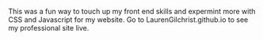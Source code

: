 This was a fun way to touch up my front end skills and expermint more with CSS and Javascript for my website. Go to LaurenGilchrist.github.io to see my professional site live.
